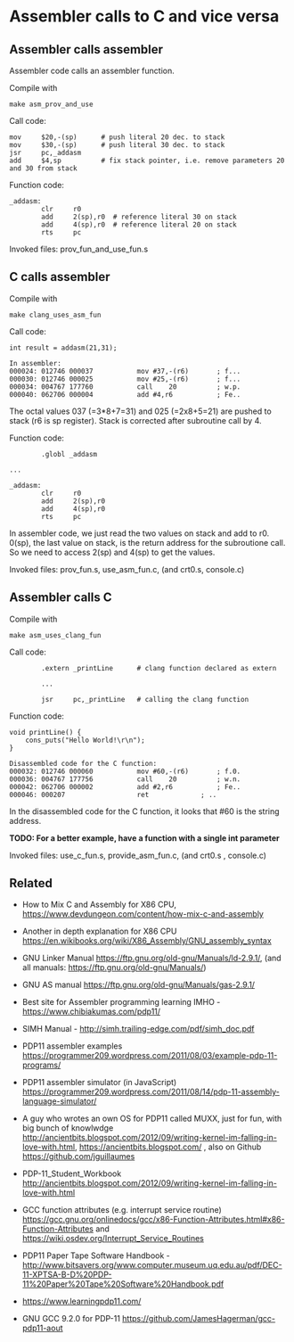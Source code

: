 # Assembler calls to C and vice versa

## Assembler calls assembler
Assembler code calls an assembler function.

Compile with 
```
make asm_prov_and_use
```

Call code:
```
mov     $20,-(sp)      # push literal 20 dec. to stack    
mov     $30,-(sp)      # push literal 30 dec. to stack   
jsr     pc,_addasm          
add     $4,sp          # fix stack pointer, i.e. remove parameters 20 and 30 from stack
```

Function code:
```
_addasm:
        clr     r0
        add     2(sp),r0  # reference literal 30 on stack
        add     4(sp),r0  # reference literal 20 on stack
        rts     pc
```

Invoked files: prov_fun_and_use_fun.s

## C calls assembler
Compile with
```
make clang_uses_asm_fun
```

Call code:
```
int result = addasm(21,31);

In assembler:
000024: 012746 000037       	mov	#37,-(r6)		; f...
000030: 012746 000025       	mov	#25,-(r6)		; f...
000034: 004767 177760       	call	20			; w.p.
000040: 062706 000004       	add	#4,r6			; Fe..
```
The octal values 037 (=3*8+7=31) and 025 (=2x8+5=21) are pushed to stack (r6 is sp register).
Stack is corrected after subroutine call by 4. 

Function code:
```
        .globl _addasm

...

_addasm:
        clr     r0
        add     2(sp),r0
        add     4(sp),r0
        rts     pc
```
In assembler code, we just read the two values on stack and add to r0.
0(sp), the last value on stack, is the return address for the subroutione call.
So we need to access 2(sp) and 4(sp) to get the values.

Invoked files: prov_fun.s, use_asm_fun.c, (and crt0.s, console.c)

## Assembler calls C
Compile with
```
make asm_uses_clang_fun
```

Call code:
```
        .extern _printLine      # clang function declared as extern
        
        ...
        
        jsr     pc,_printLine   # calling the clang function
```

Function code:
```
void printLine() {
    cons_puts("Hello World!\r\n");
}

Disassembled code for the C function:
000032: 012746 000060       	mov	#60,-(r6)		; f.0.
000036: 004767 177756       	call	20			; w.n.
000042: 062706 000002       	add	#2,r6			; Fe..
000046: 000207              	ret				; ..
```
In the disassembled code for the C function, it looks that #60 is the string address.

**TODO: For a better example, have a function with a single int parameter**

Invoked files: use_c_fun.s, provide_asm_fun.c, (and crt0.s , console.c)

## Related

* How to Mix C and Assembly for X86 CPU, https://www.devdungeon.com/content/how-mix-c-and-assembly
* Another in depth explanation for X86 CPU https://en.wikibooks.org/wiki/X86_Assembly/GNU_assembly_syntax
* GNU Linker Manual https://ftp.gnu.org/old-gnu/Manuals/ld-2.9.1/, (and all manuals: https://ftp.gnu.org/old-gnu/Manuals/)
* GNU AS manual https://ftp.gnu.org/old-gnu/Manuals/gas-2.9.1/
* Best site for Assembler programming learning IMHO - https://www.chibiakumas.com/pdp11/
* SIMH Manual - http://simh.trailing-edge.com/pdf/simh_doc.pdf
* PDP11 assembler examples https://programmer209.wordpress.com/2011/08/03/example-pdp-11-programs/
* PDP11 assembler simulator (in JavaScript) https://programmer209.wordpress.com/2011/08/14/pdp-11-assembly-language-simulator/

* A guy who wrotes an own OS for PDP11 called MUXX, just for fun, with big bunch of knowlwdge http://ancientbits.blogspot.com/2012/09/writing-kernel-im-falling-in-love-with.html, https://ancientbits.blogspot.com/ ,
  also on Github https://github.com/jguillaumes

* PDP-11_Student_Workbook http://ancientbits.blogspot.com/2012/09/writing-kernel-im-falling-in-love-with.html
* GCC function attributes (e.g. interrupt service routine) https://gcc.gnu.org/onlinedocs/gcc/x86-Function-Attributes.html#x86-Function-Attributes
  and https://wiki.osdev.org/Interrupt_Service_Routines
* PDP11 Paper Tape Software Handbook -  http://www.bitsavers.org/www.computer.museum.uq.edu.au/pdf/DEC-11-XPTSA-B-D%20PDP-11%20Paper%20Tape%20Software%20Handbook.pdf
* https://www.learningpdp11.com/
* GNU GCC 9.2.0 for PDP-11 https://github.com/JamesHagerman/gcc-pdp11-aout

